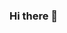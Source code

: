 ### Hi there 👋

<!--
**naveenkumarvr/naveenkumarvr** is a ✨ _special_ ✨ repository because its `README.md` (this file) appears on your GitHub profile.

Here are some ideas to get you started:

[![Anurag's GitHub stats](https://github-readme-stats.vercel.app/api?username=naveenkumarvr)](https://github.com/naveenkumarvr/github-readme-stats)
